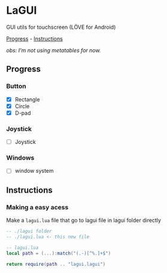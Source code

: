 # LaGUI

GUI utils for touchscreen (LÖVE for Android)

[Progress](#Progress) - [Instructions](#Instructions)


_obs: I'm not using metatables for now._

## Progress
### Button
- [x] Rectangle
- [x] Circle
- [x] D-pad

### Joystick
- [ ] Joystick

### Windows
- [ ] window system

## Instructions


### Making a easy acess
Make a `lagui.lua` file that go to lagui file in lagui folder directly
```lua
-- ./lagui folder
-- ./lagui.lua <- this new file
```
```lua
-- lagui.lua
local path = (...):match("(.-)[^%.]+$")

return require(path .. "lagui.lagui")
```


